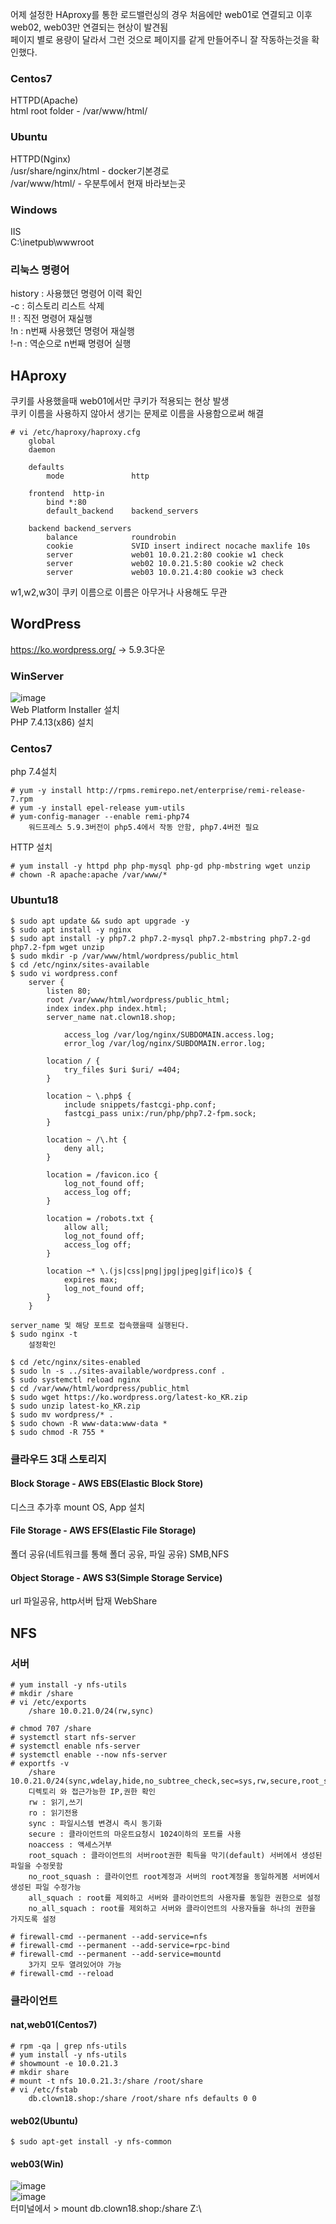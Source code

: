 어제 설정한 HAproxy를 통한 로드밸런싱의 경우 처음에만 web01로 연결되고 이후 web02, web03만 연결되는 현상이 발견됨   
페이지 별로 용량이 달라서 그런 것으로 페이지를 같게 만들어주니 잘 작동하는것을 확인했다.   

### Centos7
HTTPD(Apache)   
html root folder - /var/www/html/   

### Ubuntu
HTTPD(Nginx)   
/usr/share/nginx/html - docker기본경로   
/var/www/html/ - 우분투에서 현재 바라보는곳   

### Windows
IIS   
C:\inetpub\wwwroot   

### 리눅스 명령어
history : 사용했던 명령어 이력 확인   
-c : 히스토리 리스트 삭제   
!! : 직전 명령어 재실행   
!n : n번째 사용했던 명령어 재실행   
!-n : 역순으로 n번째 명령어 실행   

## HAproxy
쿠키를 사용했을때 web01에서만 쿠키가 적용되는 현상 발생   
쿠키 이름을 사용하지 않아서 생기는 문제로 이름을 사용함으로써 해결   
```
# vi /etc/haproxy/haproxy.cfg
    global
    daemon

    defaults
        mode               http

    frontend  http-in
        bind *:80
        default_backend    backend_servers

    backend backend_servers
        balance            roundrobin
        cookie             SVID insert indirect nocache maxlife 10s
        server             web01 10.0.21.2:80 cookie w1 check
        server             web02 10.0.21.5:80 cookie w2 check
        server             web03 10.0.21.4:80 cookie w3 check
```
w1,w2,w3이 쿠키 이름으로 이름은 아무거나 사용해도 무관

## WordPress
https://ko.wordpress.org/ -> 5.9.3다운   

### WinServer
![image](../images/image15.png)   
Web Platform Installer 설치   
PHP 7.4.13(x86) 설치   

### Centos7
php 7.4설치   
```
# yum -y install http://rpms.remirepo.net/enterprise/remi-release-7.rpm
# yum -y install epel-release yum-utils
# yum-config-manager --enable remi-php74
    워드프레스 5.9.3버전이 php5.4에서 작동 안함, php7.4버전 필요
```
HTTP 설치
```
# yum install -y httpd php php-mysql php-gd php-mbstring wget unzip
# chown -R apache:apache /var/www/*
```

### Ubuntu18
```
$ sudo apt update && sudo apt upgrade -y
$ sudo apt install -y nginx
$ sudo apt install -y php7.2 php7.2-mysql php7.2-mbstring php7.2-gd php7.2-fpm wget unzip
$ sudo mkdir -p /var/www/html/wordpress/public_html
$ cd /etc/nginx/sites-available
$ sudo vi wordpress.conf
    server {
        listen 80;
        root /var/www/html/wordpress/public_html;
        index index.php index.html;
        server_name nat.clown18.shop;

            access_log /var/log/nginx/SUBDOMAIN.access.log;
            error_log /var/log/nginx/SUBDOMAIN.error.log;

        location / {
            try_files $uri $uri/ =404;
        }

        location ~ \.php$ {
            include snippets/fastcgi-php.conf;
            fastcgi_pass unix:/run/php/php7.2-fpm.sock;
        }
        
        location ~ /\.ht {
            deny all;
        }

        location = /favicon.ico {
            log_not_found off;
            access_log off;
        }

        location = /robots.txt {
            allow all;
            log_not_found off;
            access_log off;
        }
    
        location ~* \.(js|css|png|jpg|jpeg|gif|ico)$ {
            expires max;
            log_not_found off;
        }
    }

server_name 및 해당 포트로 접속했을때 실행된다.
$ sudo nginx -t
    설정확인

$ cd /etc/nginx/sites-enabled
$ sudo ln -s ../sites-available/wordpress.conf .
$ sudo systemctl reload nginx
$ cd /var/www/html/wordpress/public_html
$ sudo wget https://ko.wordpress.org/latest-ko_KR.zip
$ sudo unzip latest-ko_KR.zip
$ sudo mv wordpress/* .
$ sudo chown -R www-data:www-data *
$ sudo chmod -R 755 *
```

### 클라우드 3대 스토리지
#### Block Storage - AWS EBS(Elastic Block Store)
디스크 추가후 mount
OS, App 설치

#### File Storage - AWS EFS(Elastic File Storage)
폴더 공유(네트워크를 통해 폴더 공유, 파일 공유)
SMB,NFS

#### Object Storage - AWS S3(Simple Storage Service)
url 파일공유, http서버 탑재
WebShare

## NFS
### 서버 
```
# yum install -y nfs-utils
# mkdir /share
# vi /etc/exports
    /share 10.0.21.0/24(rw,sync)

# chmod 707 /share
# systemctl start nfs-server
# systemctl enable nfs-server
# systemctl enable --now nfs-server
# exportfs -v
    /share                10.0.21.0/24(sync,wdelay,hide,no_subtree_check,sec=sys,rw,secure,root_squash,no_all_squash)
    디렉토리 와 접근가능한 IP,권한 확인
    rw : 읽기,쓰기
    ro : 읽기전용
    sync : 파일시스템 변경시 즉시 동기화
    secure : 클라이언트의 마운트요청시 1024이하의 포트를 사용
    noaccess : 액세스거부
    root_squach : 클라이언트의 서버root권한 획득을 막기(default) 서버에서 생성된 파일을 수정못함
    no_root_squash : 클라이언트 root계정과 서버의 root계정을 동일하게봄 서버에서 생성된 파일 수정가능
    all_squach : root를 제외하고 서버와 클라이언트의 사용자를 동일한 권한으로 설정
    no_all_squach : root를 제외하고 서버와 클라이언트의 사용자들을 하나의 권한을 가지도록 설정

# firewall-cmd --permanent --add-service=nfs
# firewall-cmd --permanent --add-service=rpc-bind
# firewall-cmd --permanent --add-service=mountd
    3가지 모두 열려있어야 가능
# firewall-cmd --reload
```

### 클라이언트
#### nat,web01(Centos7)
```
# rpm -qa | grep nfs-utils
# yum install -y nfs-utils
# showmount -e 10.0.21.3
# mkdir share
# mount -t nfs 10.0.21.3:/share /root/share
# vi /etc/fstab
    db.clown18.shop:/share /root/share nfs defaults 0 0
```

#### web02(Ubuntu)
```
$ sudo apt-get install -y nfs-common
```

#### web03(Win)
![image](../images/image111.png)   
![image](../images/image59.png)   
터미널에서
\> mount db.clown18.shop:/share Z:\
